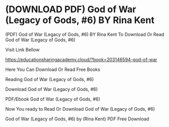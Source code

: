 # (DOWNLOAD PDF) God of War (Legacy of Gods, #6) BY Rina Kent
(PDF) God of War (Legacy of Gods, #6) BY Rina Kent
To Download Or Read God of War (Legacy of Gods, #6)

Visit Link Bellow

https://educationsharingacademy.cloud/?book=203146594-god-of-war

Here You Can Download Or Read Free Books

Reading God of War (Legacy of Gods, #6)

Download God of War (Legacy of Gods, #6)

PDF/Ebook God of War (Legacy of Gods, #6)

Now You ready to Read Or Download God of War (Legacy of Gods, #6)

God of War (Legacy of Gods, #6) by (Rina Kent) PDF Free Download
